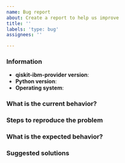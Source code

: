 ```yaml
---
name: Bug report
about: Create a report to help us improve
title: ''
labels: 'type: bug'
assignees: ''

---
```


<!-- ⚠️ If you do not respect this template, your issue will be closed -->
<!-- ⚠️ Make sure to browse the opened and closed issues -->

### Information

- **qiskit-ibm-provider version**:
- **Python version**:
- **Operating system**:

### What is the current behavior?



### Steps to reproduce the problem



### What is the expected behavior?



### Suggested solutions
